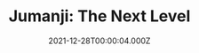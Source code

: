 ---
title: "Jumanji: The Next Level"
year: 2019
date: 2021-12-28T00:00:04.000Z
permalink: /almanac/movies/2021-12-28-jumanji-the-next-level/index.html
link: https://letterboxd.com/rknightuk/film/jumanji-the-next-level/2/
rating: 3
tmdbid: 512200
---